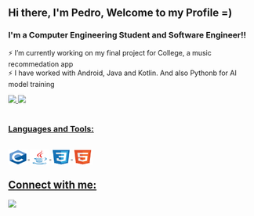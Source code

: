 ## Hi there, I'm Pedro, Welcome to my Profile =)

### I'm a Computer Engineering Student and Software Engineer!!
⚡ I’m currently working on my final project for College, a music recommedation app<br />
⚡ I have worked with Android, Java and Kotlin. And also Pythonb for AI model training <br />

<!-- [MY STATS] -->
<div>
  <a href="https://github.com/pninci13">
  <img height="180em" src="https://github-readme-stats.vercel.app/api?username=pninci13&show_icons=true&theme=vue-dark&include_all_commits=true&count_private=true"/>
  <img height="180em" src="https://github-readme-stats.vercel.app/api/top-langs/?username=pninci13&layout=compact&langs_count=7&theme=vue-dark"/>
</div>

<br />
  
<!-- [MY LANGUAGES] -->
### Languages and Tools:
<div style="display: inline_block"><br>
  <img align="center" alt="Pedro-C" height="30" width="40" src="https://raw.githubusercontent.com/devicons/devicon/master/icons/c/c-original.svg">
  <img align="center" alt="Pedro-Java" height="30" width="40" src="https://raw.githubusercontent.com/devicons/devicon/master/icons/java/java-original.svg">
  <img align="center" alt="Pedro-CSS" height="30" width="40" src="https://raw.githubusercontent.com/devicons/devicon/master/icons/css3/css3-original.svg">
  <img align="center" alt="Pedro-HTML" height="30" width="40" src="https://raw.githubusercontent.com/devicons/devicon/master/icons/html5/html5-original.svg">
</div>
  
<!-- [MY CONTACTS] -->
## Connect with me:
<div>
    <a href="https://www.linkedin.com/in/pedroninci/" target="_blank"><img src="https://img.shields.io/badge/LinkedIn-0077B5?style=for-the-badge&logo=linkedin&logoColor=white" target="_blank"></a>
</div>
  
<br />
